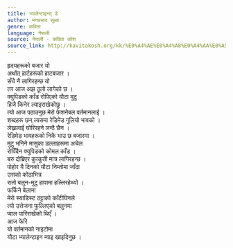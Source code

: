 ```yaml
---
title: भ्यालेन्टाइन्स् डे
author: मनप्रसाद सुब्बा
genre: कविता
language: नेपाली
source: नेपाली - कविता कोश
source_link: http://kavitakosh.org/kk/%E0%A4%AE%E0%A4%A8%E0%A4%AA%E0%A5%8D%E0%A4%B0%E0%A4%B8%E0%A4%BE%E0%A4%A6_%E0%A4%B8%E0%A5%81%E0%A4%AC%E0%A5%8D%E0%A4%AC%E0%A4%BE
---
```


हृदयहरूको बजार यो  
अर्थात् हार्टहरूको हाटबजार ।  
सँधै नै लागिरहन्छ यो  
तर आज अझ ठूलो लागेको छ ।  
क्युपिडको काँड रोपिएको यौटा मुटु  
हिजै किनेर ल्याइराखेकोछु ।  
त्यो आज पठाउनुछ मेरो फेशनेबल वर्तमानलाई ।  
शब्दहरू छन् त्यसमा रेडिमेड गुलियो भावको ।  
लेख्नलाई घोरिरहने लन्ठै छैन ।  
रेडिमेड भावहरूको निकै भाउ छ बजारमा ।  
मुटु भनिने मासुका डल्लाहरूमा अचेल  
रोपिँदैन क्युपिडको कोमल काँड ।  
बरु दोब्रिएर कुत्कुती मात्र लागिरहन्छ ।  
पोहोर यै दिनको यौटा निम्तोमा जाँदा  
उसको कोठाभित्र  
रातो बलुन-मुटु हावामा हल्लिरहेथ्यो ।  
फर्किने बेलामा  
मेरो स्याडिस्ट ठट्टाको काँटीपिनले  
त्यो उत्तेजना फुल्लिएको बलुनमा  
प्वाल पारिराखेको थिएँ ।  
आज फेरि  
यो वर्तमानको नाइटोमा  
यौटा भ्यालेन्टाइन म्वाइ खाइदिनुछ ।

